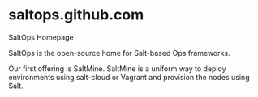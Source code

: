 saltops.github.com
==================

SaltOps Homepage

SaltOps is the open-source home for Salt-based Ops frameworks.

Our first offering is SaltMine.  SaltMine is a uniform way to deploy environments using salt-cloud or Vagrant and provision the nodes using Salt.